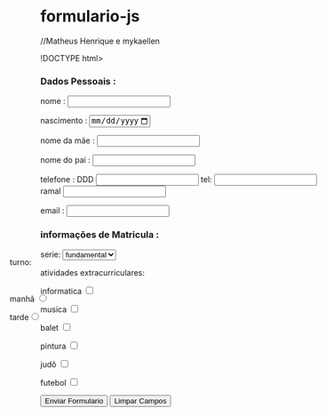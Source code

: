 # formulario-js
//Matheus Henrique e mykaellen 

!DOCTYPE html>
<html lang="en">
<head>
    <meta charset="UTF-8">
    <meta http-equiv="X-UA-Compatible" content="IE=edge">
    <meta name="viewport" content="width=device-width, initial-scale=1.0">
    <title>Document</title>
</head>
<body>
    <form>
    <h3>Dados Pessoais :</h3>
    <p>nome : <input id="n1" required></p>
    <p>nascimento :  <input type="date"  min="1920-01-01" max="2005-03-24" id="date1" required>
    <p>nome da mãe : <input  id="n2" required></p>
    <p>nome do pai : <input id="n3" required></p>
    <p>telefone : DDD <input  id="numb1" required> tel: <input required> ramal <input></p>
    <p>email : <input type="email" id="email" onblur="checarEmail()" required></p>
    <h3>informações de Matricula :</h3> <p id="t1">turno:</p>  </p>
    <p>serie: <select name="seriee" id="s1">
        <option value="fundamental">fundamental</option>
        <option value="medio">medio</option>
        <option value="superior">superior</option>
    </select></p>
    <p>atividades extracurriculares:</p>   <p id="l1">manhã <input type="radio"></p>
    <p>informatica <input name="check" type="checkbox" onclick="d2()"></p> <p id="l2">tarde<input type="radio"></p>
    <p>musica <input name="check" type="checkbox" onclick="d2()" ></p>
    <p>balet <input name="check" type="checkbox" onclick="d2()" ></p>
    <p>pintura <input name="check"  type="checkbox" onclick="d2()" ></p>
    <p>judô <input name="check"  type="checkbox" onclick="d2()" ></p>
    <p>futebol <input name="check"  type="checkbox" onclick="d2()" ></p>
    <p id="test"></p>
    <button type="button" onclick="checarEmail(); checarddd();">Enviar Formulario</button>   <button type="reset">Limpar Campos</button>
<p id="test"></p>
     </form>
    <style>
        p#t1{
            position: absolute;
            left: 18%;
            
        }
        p#l1{
            position: absolute;
            left: 18%;
            
        }
        p#l2{
            position: absolute;
            left: 18%;
            
        }
    </style>
<script>
function checarddd() {
   
    let ddd = document.getElementById("numb1").value;
    let dd2 = ["11", "12","13","14","15","16", "17","18", "19", "21","22","24","27","28","31","32","33","34","35","37","38","41","42","43","44","45","46","47","48","49","51","53","54","55","61","62","63","64","65","66","67","68","69","71","73","74","75","77","79","81","82","83","84","85","86", "87", "88", "89", "91","92","93","94", "95", "96","97","98","99"]
    if(dd2.includes(ddd)){ // se dd2 estiver incluso em ddd
        document.getElementById("numb1").innerHTML = ddd //subistituir posição 'numb1' por ddd
        alert("parabéns você concluio seu cadastro!!")
    }
   else{
    alert("você esta cometendo um erro em DDD")
   }
   document.getElementById("test").innerHTML = emaill

  
  
  
}

    

function d2(){
 let boxes = document.getElementsByName("check"); // ler todos os nomes que pussir check
 let limit = 3;
 let contador = 0;
 for (let i = 0; i < boxes.length;i++){ // se variavel [i] -= posição 0; variavel i < que boxes; adicione mais um
    if(boxes[i].checked){ //se boxes variavel [i] checado
        contador++; // adicionar mais um
    if(contador > limit){ //se contador for maior que limite
        alert("você esta excedendo o limite, aceitamos apenas 3 opções");
        boxes[i].checked = false; //se boxes for igual a falso
        contador--; // diminuir um
    }
    }
 }



}
  
function checarEmail(){
if( document.forms[0].email.value=="" 
   || document.forms[0].email.value.indexOf('@')==-1  //checar se pelomenos em um local de email vai possuir um arroba
     || document.forms[0].email.value.indexOf('.')==-1 ) //checar se pelomenos em um local de email vai possuir um .
    {
      alert( "por favor, informe um E-MAIL válido!" );
      return false;
    }
  return true
}
      



  

</script>
